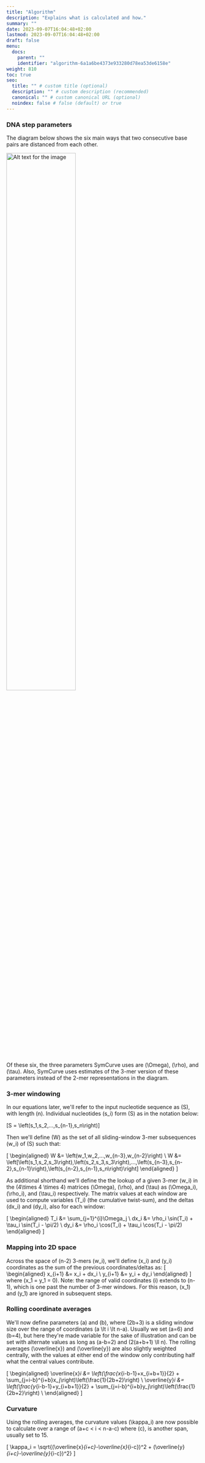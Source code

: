 ```yaml
---
title: "Algorithm"
description: "Explains what is calculated and how."
summary: ""
date: 2023-09-07T16:04:48+02:00
lastmod: 2023-09-07T16:04:48+02:00
draft: false
menu:
  docs:
    parent: ""
    identifier: "algorithm-6a1a6be4373e933280d78ea53de6158e"
weight: 810
toc: true
seo:
  title: "" # custom title (optional)
  description: "" # custom description (recommended)
  canonical: "" # custom canonical URL (optional)
  noindex: false # false (default) or true
---
```


### DNA step parameters
The diagram below shows the six main ways that two consecutive base pairs are distanced from each other.

<div id="dna-img-buffer" style="padding-bottom: 20px">
<img src="/symcurve/images/dna-curve-light.png" class="themed" alt="Alt text for the image" title="Title of the image" width="60%" height="60%" />
</div>

Of these six, the three parameters SymCurve uses are \(\Omega\), \(\rho\), and \(\tau\). Also, SymCurve uses estimates of the 3-mer version of these parameters instead of the 2-mer representations in the diagram.  

### 3-mer windowing
In our equations later, we'll refer to the input nucleotide sequence as \(S\), with length \(n\).  Individual nucleotides \(s_i\) form \(S\) as in the notation below:

\[S = \left(s_1,s_2,...,s_{n-1},s_n\right)\]

Then we'll define \(W\) as the set of all sliding-window 3-mer subsequences \(w_i\) of \(S\) such that:

\[
\begin{aligned}
W &= \left(w_1,w_2,...,w_{n-3},w_{n-2}\right) \\
W &= \left[\left(s_1,s_2,s_3\right),\left(s_2,s_3,s_3\right),...,\left(s_{n-3},s_{n-2},s_{n-1}\right),\left(s_{n-2},s_{n-1},s_n\right)\right]
\end{aligned}
\]

As additional shorthand we'll define the the lookup of a given 3-mer \(w_i\) in the \(4\times 4 \times 4\) matrices \(\Omega\), \(\rho\), and \(\tau\) as \(\Omega_i\), \(\rho_i\), and \(\tau_i\) respectively.  The matrix values at each window are used to compute variables \(T_i\) (the cumulative twist-sum), and the deltas \(dx_i\) and \(dy_i\), also for each window:

\[
\begin{aligned}
T_i  &= \sum_{j=1}^{i}\Omega_j \\
dx_i &= \rho_i \sin(T_i) + \tau_i \sin(T_i - \pi/2) \\
dy_i &= \rho_i \cos(T_i) + \tau_i \cos(T_i - \pi/2)
\end{aligned}
\]

### Mapping into 2D space
Across the space of \(n-2\) 3-mers \(w_i\), we'll define \(x_i\) and \(y_i\) coordinates as the sum of the previous coordinates/deltas as:
\[
\begin{aligned}
x_{i+1} &= x_i + dx_i \\
y_{i+1} &= y_i + dy_i
\end{aligned}
\]
where \(x_1 = y_1 = 0\). Note: the range of valid coordinates \(i\) extends to \(n-1\), which is one past the number of 3-mer windows. For this reason,
\(x_1\) and \(y_1\) are ignored in subsequent steps.
### Rolling coordinate averages
We'll now define parameters \(a\) and \(b\), where \(2b+3\) is a sliding window size over the range of coordinates \(a \lt i \lt n-a\). Usually we set \(a=6\) and \(b=4\), but here they're made variable for the sake of illustration and can be set with alternate values as long as \(a-b=2\) and \(2(a+b+1) \ll n\).
The rolling averages \(\overline{x}\) and \(\overline{y}\) are also slightly weighted centrally,
with the values at either end of the window only contributing half what the central values contribute.

\[
\begin{aligned}
\overline{x}_i &= \left(\frac{x_{i-b-1}+x_{i+b+1}}{2} + \sum_{j=i-b}^{i+b}x_j\right)\left(\frac{1}{2b+2}\right) \\
\overline{y}_i &= \left(\frac{y_{i-b-1}+y_{i+b+1}}{2} + \sum_{j=i-b}^{i+b}y_j\right)\left(\frac{1}{2b+2}\right) \\
\end{aligned}
\]

### Curvature
Using the rolling averages, the curvature values \(\kappa_i\) are now possible to calculate over a range of
\(a+c < i < n-a-c\) where \(c\), is another span, usually set to 15.

\[
\kappa_i = \sqrt{(\overline{x}_{i+c}-\overline{x}_{i-c})^2 + (\overline{y}_{i+c}-\overline{y}_{i-c})^2}
\]
